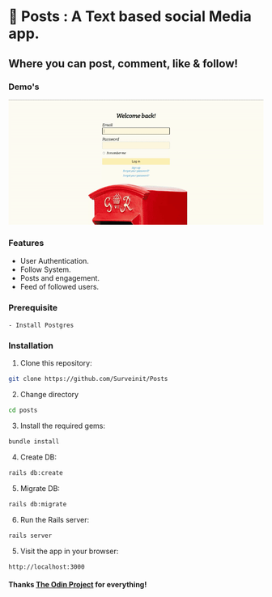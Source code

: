# 📮 Posts : A Text based social Media app. 

## Where you can post, comment, like & follow!

### Demo's 
![Video Demo](./app/assets/images/readme/video_demo.gif)

### Features

   - User Authentication.
   - Follow System.
   - Posts and engagement.
   - Feed of followed users.

### Prerequisite
    - Install Postgres

### Installation
1. Clone this repository:
```bash
git clone https://github.com/Surveinit/Posts
```

2. Change directory
```bash
cd posts 
```

3. Install the required gems:
```bash
bundle install
```

4. Create DB:
```bash
rails db:create
```

5. Migrate DB:
```bash
rails db:migrate
```

6. Run the Rails server:
```bash
rails server
```
5. Visit the app in your browser:
```
http://localhost:3000
```

#### Thanks [The Odin Project](https://www.theodinproject.com) for everything!
